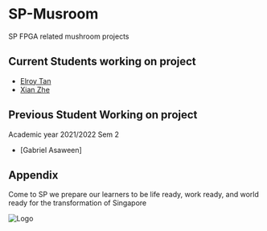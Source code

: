 # SP-Musroom

SP FPGA related mushroom projects

## Current Students working on project

- [Elroy Tan](https://github.com/TanElroy)
- [Xian Zhe](https://github.com/xian-zhe)

## Previous Student Working on project

Academic year 2021/2022 Sem 2

- [Gabriel Asaween]


## Appendix

Come to SP we prepare our learners to be
life ready, work ready, and world ready
for the transformation of Singapore


![Logo](https://www.sp.edu.sg/images/default-source/default-album/sp-logo.png?sfvrsn=e2b890e2_4)



<!--
You can do nice readme files in this website
https://readme.so/


**SP-Mushrooms/SP-Mushrooms** is a ✨ _special_ ✨ repository because its `README.md` (this file) appears on your GitHub profile.

Here are some ideas to get you started:

- 🔭 I’m currently working on ...
- 🌱 I’m currently learning ...
- 👯 I’m looking to collaborate on ...
- 🤔 I’m looking for help with ...
- 💬 Ask me about ...
- 📫 How to reach me: ...
- 😄 Pronouns: ...
- ⚡ Fun fact: ...
-->
